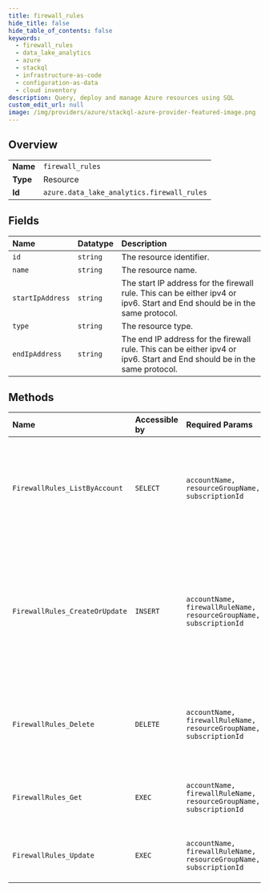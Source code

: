 ```yaml
---
title: firewall_rules
hide_title: false
hide_table_of_contents: false
keywords:
  - firewall_rules
  - data_lake_analytics
  - azure    
  - stackql
  - infrastructure-as-code
  - configuration-as-data
  - cloud inventory
description: Query, deploy and manage Azure resources using SQL
custom_edit_url: null
image: /img/providers/azure/stackql-azure-provider-featured-image.png
---
```

  
    

## Overview
<table><tbody>
<tr><td><b>Name</b></td><td><code>firewall_rules</code></td></tr>
<tr><td><b>Type</b></td><td>Resource</td></tr>
<tr><td><b>Id</b></td><td><code>azure.data_lake_analytics.firewall_rules</code></td></tr>
</tbody></table>

## Fields
| Name | Datatype | Description |
|:-----|:---------|:------------|
| `id` | `string` | The resource identifier. |
| `name` | `string` | The resource name. |
| `startIpAddress` | `string` | The start IP address for the firewall rule. This can be either ipv4 or ipv6. Start and End should be in the same protocol. |
| `type` | `string` | The resource type. |
| `endIpAddress` | `string` | The end IP address for the firewall rule. This can be either ipv4 or ipv6. Start and End should be in the same protocol. |
## Methods
| Name | Accessible by | Required Params | Description |
|:-----|:--------------|:----------------|:------------|
| `FirewallRules_ListByAccount` | `SELECT` | `accountName, resourceGroupName, subscriptionId` | Lists the Data Lake Analytics firewall rules within the specified Data Lake Analytics account. |
| `FirewallRules_CreateOrUpdate` | `INSERT` | `accountName, firewallRuleName, resourceGroupName, subscriptionId` | Creates or updates the specified firewall rule. During update, the firewall rule with the specified name will be replaced with this new firewall rule. |
| `FirewallRules_Delete` | `DELETE` | `accountName, firewallRuleName, resourceGroupName, subscriptionId` | Deletes the specified firewall rule from the specified Data Lake Analytics account |
| `FirewallRules_Get` | `EXEC` | `accountName, firewallRuleName, resourceGroupName, subscriptionId` | Gets the specified Data Lake Analytics firewall rule. |
| `FirewallRules_Update` | `EXEC` | `accountName, firewallRuleName, resourceGroupName, subscriptionId` | Updates the specified firewall rule. |
